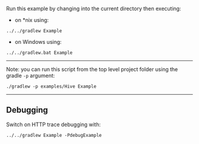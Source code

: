 Run this example by changing into the current directory then executing:

- on *nix using:

```
../../gradlew Example
```

- on Windows using:

```
../../gradlew.bat Example
```

*********************************************************************

Note: you can run this script from the top level project folder using the gradle `-p` argument:

```
./gradlew -p examples/Hive Example
```

*********************************************************************

## Debugging

Switch on HTTP trace debugging with:
```
../../gradlew Example -PdebugExample
```
